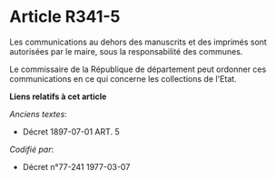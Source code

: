 # Article R341-5

Les communications au dehors des manuscrits et des imprimés sont autorisées par le maire, sous la responsabilité des
communes.

Le commissaire de la République de département peut ordonner ces communications en ce qui concerne les collections de l'Etat.

**Liens relatifs à cet article**

_Anciens textes_:

  - Décret  1897-07-01 ART. 5

_Codifié par_:

  - Décret n°77-241 1977-03-07
